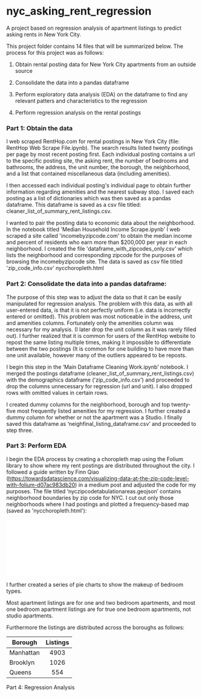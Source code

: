 # nyc_asking_rent_regression

A project based on regression analysis of apartment listings to predict asking rents in New York City.

This project folder contains 14 files that will be summarized below. The process for this project was as follows:

1. Obtain rental posting data for New York City apartments from an outside source

2. Consolidate the data into a pandas dataframe

3. Perform exploratory data analysis (EDA) on the dataframe to find any relevant patters and characteristics to the regression

4. Perform regression analysis on the rental postings



### Part 1: Obtain the data

I web scraped RentHop.com for rental postings in New York City (file: RentHop Web Scrape File.ipynb). The search results listed twenty postings per page by most recent posting first. Each individual posting contains a url to the specific posting site, the asking rent, the number of bedrooms and bathrooms, the address, the unit number, the borough, the neighborhood, and a list that contained miscellaneous data (including amenities).

I then accessed each individual posting's individual page to obtain further information regarding amenities and the nearest subway stop. I saved each posting as a list of dictionaries which was then saved as a pandas dataframe. This dataframe is saved as a csv file titled: cleaner_list_of_summary_rent_listings.csv.

I wanted to pair the posting data to economic data about the neighborhood. In the notebook titled 'Median Household Income Scrape.ipynb' I web scraped a site called 'incomebyzipcode.com' to obtain the median income and percent of residents who earn more than $200,000 per year in each neighborhood. I created the file 'dataframe_with_zipcodes_only.csv' which lists the neighborhood and corresponding zipcode for the purposes of browsing the incomebyzipcode site. The data is saved as csv file titled 'zip_code_info.csv'
nycchoropleth.html

### Part 2: Consolidate the data into a pandas dataframe:

The purpose of this step was to adjust the data so that it can be easily manipulated for regression analysis. The problem with this data, as with all user-entered data, is that it is not perfectly uniform (i.e. data is incorrectly entered or omitted). This problem was most noticeable in the address, unit and amenities columns. Fortunately only the amenities column was necessary for my analysis. (I later drop the unit column as it was rarely filled out). I further realized that it is common for users of the RentHop website to repost the same listing multiple times, making it impossible to differentiate between the two postings (It is common for one building to have more than one unit available, however many of the outliers appeared to be reposts.

I begin this step in the ‘Main Dataframe Cleaning Work.ipynb’ notebook. I merged the postings dataframe (cleaner_list_of_summary_rent_listings.csv) with the demographics dataframe ('zip_code_info.csv') and proceeded to drop the columns unnecessary for regression (url and unit). I also dropped rows with omitted values in certain rows.

I created dummy columns for the neighborhood, borough and top twenty-five most frequently listed amenities for my regression. I further created a dummy column for whether or not the apartment was a Studio. I finally saved this dataframe as ‘neighfinal_listing_dataframe.csv’ and proceeded to step three.

### Part 3: Perform EDA

I begin the EDA process by creating a choropleth map using the Folium library to show where my rent postings are distributed throughout the city. I followed a guide written by Finn Qiao (https://towardsdatascience.com/visualizing-data-at-the-zip-code-level-with-folium-d07ac983db20) in a medium post and adjusted the code for my purposes. The file titled ‘nyczipcodetabulationareas.geojson’ contains neighborhood boundaries by zip code for NYC. I cut out only those neighborhoods where I had postings and plotted a frequency-based map (saved as 'nycchoropleth.html'):

![NYC Rent Postings Choropleth](/nycchoropleth.html)

I further created a series of pie charts to show the makeup of bedroom types.

Most apartment listings are for one and two bedroom apartments, and most one bedroom apartment listings are for true one bedroom apartments, not studio apartments.

Furthermore the listings are distributed across the boroughs as follows:

|   Borough   |    Listings   |
| ----------- |:-------------:|
| Manhattan   |     4903      |
| Brooklyn    |     1026      |
| Queens      |      554      |


Part 4: Regression Analysis
